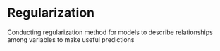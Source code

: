 # Regularization
Conducting regularization method for models to describe relationships among variables to make useful predictions
